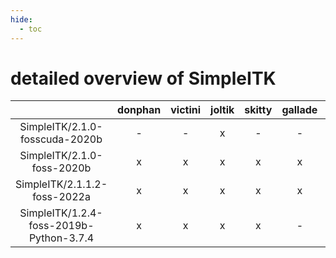 ```yaml
---
hide:
  - toc
---
```


detailed overview of SimpleITK
==============================

| |donphan|victini|joltik|skitty|gallade|accelgor|swalot|doduo|
| :---: | :---: | :---: | :---: | :---: | :---: | :---: | :---: | :---: |
|SimpleITK/2.1.0-fosscuda-2020b|-|-|x|-|-|x|-|-|
|SimpleITK/2.1.0-foss-2020b|x|x|x|x|x|-|x|x|
|SimpleITK/2.1.1.2-foss-2022a|x|x|x|x|x|x|x|x|
|SimpleITK/1.2.4-foss-2019b-Python-3.7.4|x|x|x|x|-|-|-|x|
